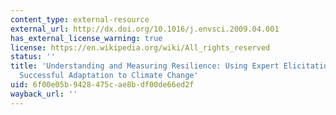 ```yaml
---
content_type: external-resource
external_url: http://dx.doi.org/10.1016/j.envsci.2009.04.001
has_external_license_warning: true
license: https://en.wikipedia.org/wiki/All_rights_reserved
status: ''
title: 'Understanding and Measuring Resilience: Using Expert Elicitation to Define
  Successful Adaptation to Climate Change'
uid: 6f00e05b-9428-475c-ae8b-df00de66ed2f
wayback_url: ''
---
```

